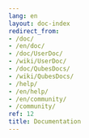 ```yaml
---
lang: en
layout: doc-index
redirect_from:
- /doc/
- /en/doc/
- /doc/UserDoc/
- /wiki/UserDoc/
- /doc/QubesDocs/
- /wiki/QubesDocs/
- /help/
- /en/help/
- /en/community/
- /community/
ref: 12
title: Documentation
---
```


